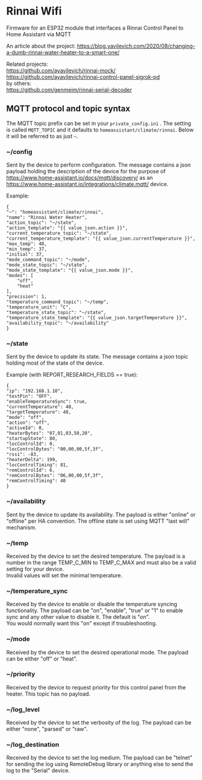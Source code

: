 # Rinnai Wifi
Firmware for an ESP32 module that interfaces a Rinnai Control Panel to Home Assistant via MQTT

An article about the project: https://blog.yavilevich.com/2020/08/changing-a-dumb-rinnai-water-heater-to-a-smart-one/

Related projects:  
https://github.com/ayavilevich/rinnai-mock/  
https://github.com/ayavilevich/rinnai-control-panel-sigrok-pd  
by others:  
https://github.com/genmeim/rinnai-serial-decoder  

## MQTT protocol and topic syntax

The MQTT topic prefix can be set in your ``private_config.ini`` . The setting is called ``MQTT_TOPIC`` and it defaults to ``homeassistant/climate/rinnai``. Below it will be referred to as just ``~``.

### ~/config
Sent by the device to perform configuration. The message contains a json payload holding the description of the device for the purpose of https://www.home-assistant.io/docs/mqtt/discovery/ as an https://www.home-assistant.io/integrations/climate.mqtt/ device.


Example:

    {
    "~": "homeassistant/climate/rinnai",
    "name": "Rinnai Water Heater",
    "action_topic": "~/state",
    "action_template": "{{ value_json.action }}",
    "current_temperature_topic": "~/state",
    "current_temperature_template": "{{ value_json.currentTemperature }}",
    "max_temp": 48,
    "min_temp": 37,
    "initial": 37,
    "mode_command_topic": "~/mode",
    "mode_state_topic": "~/state",
    "mode_state_template": "{{ value_json.mode }}",
    "modes": [
        "off",
        "heat"
    ],
    "precision": 1,
    "temperature_command_topic": "~/temp",
    "temperature_unit": "C",
    "temperature_state_topic": "~/state",
    "temperature_state_template": "{{ value_json.targetTemperature }}",
    "availability_topic": "~/availability"
    }

### ~/state 
Sent by the device to update its state. The message contains a json topic holding most of the state of the device.

Example (with REPORT\_RESEARCH\_FIELDS == true):

    {
    "ip": "192.168.1.10",
    "testPin": "OFF",
    "enableTemperatureSync": true,
    "currentTemperature": 40,
    "targetTemperature": 40,
    "mode": "off",
    "action": "off",
    "activeId": 0,
    "heaterBytes": "07,01,03,50,20",
    "startupState": 80,
    "locControlId": 0,
    "locControlBytes": "00,00,00,5f,3f",
    "rssi": -83,
    "heaterDelta": 199,
    "locControlTiming": 81,
    "remControlId": 6,
    "remControlBytes": "06,00,00,5f,3f",
    "remControlTiming": 40
    }

### ~/availability
Sent by the device to update its availability. The payload is either "online" or "offline" per HA convention. The offline state is set using MQTT "last will" mechanism.

### ~/temp
Received by the device to set the desired temperature. The payload is a number in the range TEMP\_C\_MIN to TEMP\_C\_MAX and must also be a valid setting for your device.  
Invalid values will set the minimal temperature.

### ~/temperature_sync
Received by the device to enable or disable the temperature syncing functionality. The payload can be "on", "enable", "true" or "1" to enable sync and any other value to disable it. The default is "on".  
You would normally want this "on" except if troubleshooting.

### ~/mode
Received by the device to set the desired operational mode. The payload can be either "off" or "heat".

### ~/priority
Received by the device to request priority for this control panel from the heater. This topic has no payload.

### ~/log_level
Received by the device to set the verbosity of the log. The payload can be either "none", "parsed" or "raw".

### ~/log_destination
Received by the device to set the log medium. The payload can be "telnet" for sending the log using RemoteDebug library or anything else to send the log to the "Serial" device.
